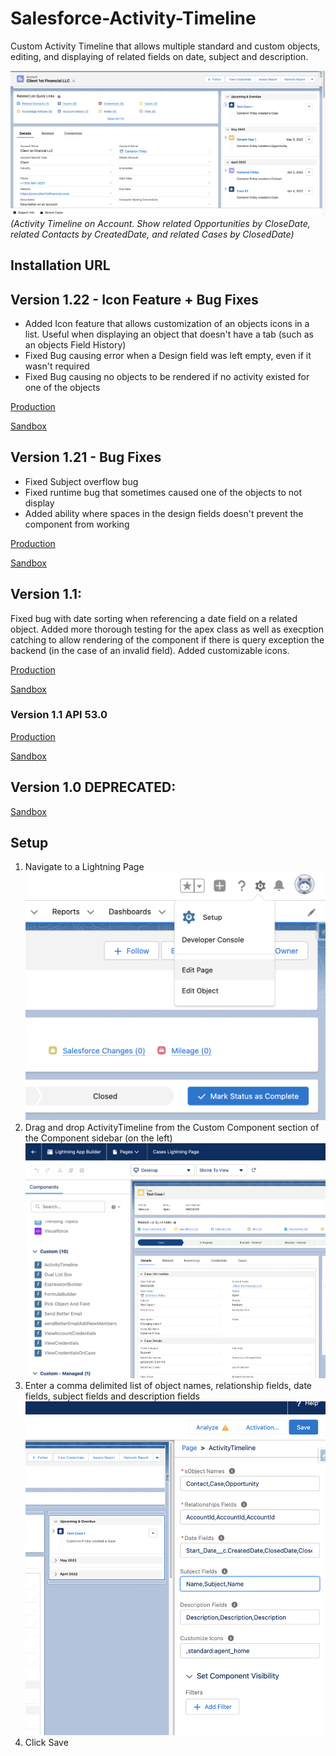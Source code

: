 # Salesforce-Activity-Timeline
Custom Activity Timeline that allows multiple standard and custom objects, editing, and displaying of related fields on date, subject and description.

![GitHub Logo](/images/Image1.png)
*(Activity Timeline on Account. Show related Opportunities by CloseDate, related Contacts by CreatedDate, and related Cases by ClosedDate)*

## Installation URL

## Version 1.22 - Icon Feature + Bug Fixes
- Added Icon feature that allows customization of an objects icons in a list. Useful when displaying an object that doesn't have a tab (such as an objects Field History)
- Fixed Bug causing error when a Design field was left empty, even if it wasn't required
- Fixed Bug causing no objects to be rendered if no activity existed for one of the objects

[Production](https://login.salesforce.com/packaging/installPackage.apexp?p0=04t3K0000009BQK&isdtp=p1)

[Sandbox](https://test.salesforce.com/packaging/installPackage.apexp?p0=04t3K0000009BQK&isdtp=p1)

## Version 1.21 - Bug Fixes
- Fixed Subject overflow bug
- Fixed runtime bug that sometimes caused one of the objects to not display
- Added ability where spaces in the design fields doesn't prevent the component from working

[Production](https://login.salesforce.com/packaging/installPackage.apexp?p0=04t3K0000009BPM&isdtp=p1)

[Sandbox](https://test.salesforce.com/packaging/installPackage.apexp?p0=04t3K0000009BPM&isdtp=p1)

## Version 1.1:
Fixed bug with date sorting when referencing a date field on a related object. Added more thorough testing for the apex class as well as execption catching to allow rendering of the component if there is query exception the backend (in the case of an invalid field). Added customizable icons.

[Production](https://login.salesforce.com/packaging/installPackage.apexp?p0=04t3K0000009BMr)

[Sandbox](https://test.salesforce.com/packaging/installPackage.apexp?p0=04t3K0000009BMr)

### Version 1.1 API 53.0

[Production](https://login.salesforce.com/packaging/installPackage.apexp?p0=04t3K0000009BPC&isdtp=p1)

[Sandbox](https://test.salesforce.com/packaging/installPackage.apexp?p0=04t3K0000009BPC&isdtp=p1)

## Version 1.0 **DEPRECATED**:
[Sandbox](https://test.salesforce.com/packaging/installPackage.apexp?p0=04t3K0000009BMm)

## Setup
1. Navigate to a Lightning Page
![GitHub Logo](/images/Image3.png)
2. Drag and drop ActivityTimeline from the Custom Component section of the Component sidebar (on the left)
![GitHub Logo](/images/Image4.png)
3. Enter a comma delimited list of object names, relationship fields, date fields, subject fields and description fields
![GitHub Logo](/images/Image2.png)
4. Click Save
